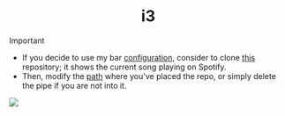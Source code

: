  <h1 align="center"> 
  i3 
</h1>

> [!IMPORTANT]
>  - If you decide to use my bar [configuration](https://raw.githubusercontent.com/jorgeloopzz/dotfiles/master/.config/i3status/config), consider to clone [this](https://github.com/rpieja/i3spotifystatus) repository; it shows the current song playing on Spotify.
>  - Then, modify the [path](https://github.com/jorgeloopzz/dotfiles/blob/master/.config/i3/config#L239) where you've placed the repo, or simply delete the pipe if you are not into it.

<img src="https://raw.githubusercontent.com/Jorgedeveloopzz/dotfiles/master/.screenshots/i3.png" />
